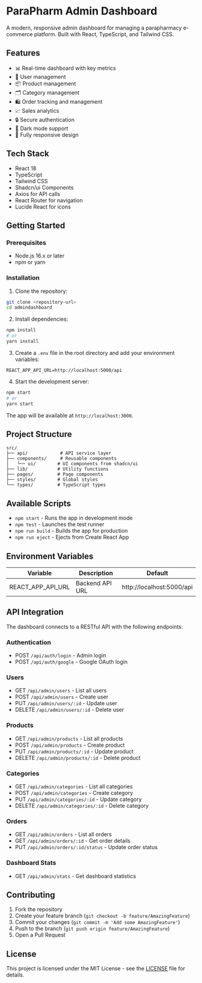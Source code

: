 # ParaPharm Admin Dashboard

A modern, responsive admin dashboard for managing a parapharmacy e-commerce platform. Built with React, TypeScript, and Tailwind CSS.

## Features

- 📊 Real-time dashboard with key metrics
- 👥 User management
- 📦 Product management
- 🗂️ Category management
- 🛍️ Order tracking and management
- 📈 Sales analytics
- 🔒 Secure authentication
- 🌙 Dark mode support
- 📱 Fully responsive design

## Tech Stack

- React 18
- TypeScript
- Tailwind CSS
- Shadcn/ui Components
- Axios for API calls
- React Router for navigation
- Lucide React for icons

## Getting Started

### Prerequisites

- Node.js 16.x or later
- npm or yarn

### Installation

1. Clone the repository:
```bash
git clone <repository-url>
cd admindashboard
```

2. Install dependencies:
```bash
npm install
# or
yarn install
```

3. Create a `.env` file in the root directory and add your environment variables:
```env
REACT_APP_API_URL=http://localhost:5000/api
```

4. Start the development server:
```bash
npm start
# or
yarn start
```

The app will be available at `http://localhost:3000`.

## Project Structure

```
src/
├── api/            # API service layer
├── components/     # Reusable components
│   └── ui/        # UI components from shadcn/ui
├── lib/           # Utility functions
├── pages/         # Page components
├── styles/        # Global styles
└── types/         # TypeScript types
```

## Available Scripts

- `npm start` - Runs the app in development mode
- `npm test` - Launches the test runner
- `npm run build` - Builds the app for production
- `npm run eject` - Ejects from Create React App

## Environment Variables

| Variable | Description | Default |
|----------|-------------|---------|
| REACT_APP_API_URL | Backend API URL | http://localhost:5000/api |

## API Integration

The dashboard connects to a RESTful API with the following endpoints:

### Authentication
- POST `/api/auth/login` - Admin login
- POST `/api/auth/google` - Google OAuth login

### Users
- GET `/api/admin/users` - List all users
- POST `/api/admin/users` - Create user
- PUT `/api/admin/users/:id` - Update user
- DELETE `/api/admin/users/:id` - Delete user

### Products
- GET `/api/admin/products` - List all products
- POST `/api/admin/products` - Create product
- PUT `/api/admin/products/:id` - Update product
- DELETE `/api/admin/products/:id` - Delete product

### Categories
- GET `/api/admin/categories` - List all categories
- POST `/api/admin/categories` - Create category
- PUT `/api/admin/categories/:id` - Update category
- DELETE `/api/admin/categories/:id` - Delete category

### Orders
- GET `/api/admin/orders` - List all orders
- GET `/api/admin/orders/:id` - Get order details
- PUT `/api/admin/orders/:id/status` - Update order status

### Dashboard Stats
- GET `/api/admin/stats` - Get dashboard statistics

## Contributing

1. Fork the repository
2. Create your feature branch (`git checkout -b feature/AmazingFeature`)
3. Commit your changes (`git commit -m 'Add some AmazingFeature'`)
4. Push to the branch (`git push origin feature/AmazingFeature`)
5. Open a Pull Request

## License

This project is licensed under the MIT License - see the [LICENSE](LICENSE) file for details.
